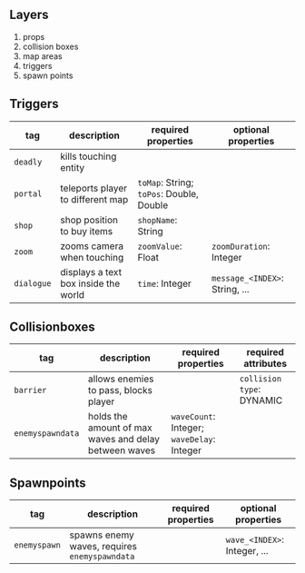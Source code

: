 ## Layers
1. props
2. collision boxes
3. map areas
4. triggers
5. spawn points

## Triggers
| tag          | description                            | required properties                         | optional properties            |
| ------------ | -------------------------------------- | ------------------------------------------- | ------------------------------ |
| `deadly`     | kills touching entity                  |                                             |                                |
| `portal`     | teleports player to different map      | `toMap`: String; `toPos`: Double, Double    |                                |
| `shop`       | shop position to buy items             | `shopName`: String                          |                                |
| `zoom`       | zooms camera when touching             | `zoomValue`: Float                          | `zoomDuration`: Integer        |
| `dialogue`   | displays a text box inside the world   | `time`: Integer                             | `message_<INDEX>`: String, ... |

## Collisionboxes
| tag              | description                                           | required properties                         | required attributes       |
| ---------------- | ----------------------------------------------------- | ------------------------------------------- | ------------------------- |
| `barrier`        | allows enemies to pass, blocks player                 |                                             | `collision type`: DYNAMIC |
| `enemyspawndata` | holds the amount of max waves and delay between waves | `waveCount`: Integer; `waveDelay`: Integer  |                           |

## Spawnpoints
| tag          | description                                   | required properties                         | optional properties          |
| ------------ | --------------------------------------------- | ------------------------------------------- | ---------------------------- |
| `enemyspawn` | spawns enemy waves, requires `enemyspawndata` |                                             | `wave_<INDEX>`: Integer, ... |
